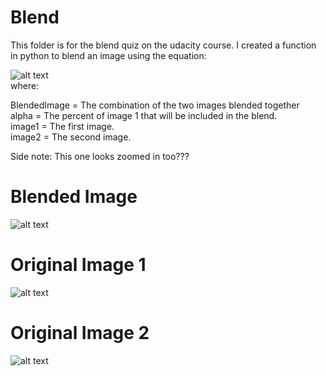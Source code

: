 # Blend

This folder is for the blend quiz on the udacity course. I created a function in python to blend an image using the equation:

![alt text](https://raw.github.com/ataffe/computer_vision/master/Math_Screenshots/blend.PNG)  
where:  

BlendedImage = The combination of the two images blended together  
alpha = The percent of image 1 that will be included in the blend.  
image1 = The first image.  
image2 = The second image.  

Side note: This one looks zoomed in too???
# Blended Image
![alt text](https://raw.github.com/ataffe/computer_vision/master/1_blend/blended_gray.jpg)

# Original Image 1
![alt text](https://raw.github.com/ataffe/computer_vision/master/1_blend/lena.jpg)

# Original Image 2
![alt text](https://raw.github.com/ataffe/computer_vision/master/1_blend/mountain.jpg)
